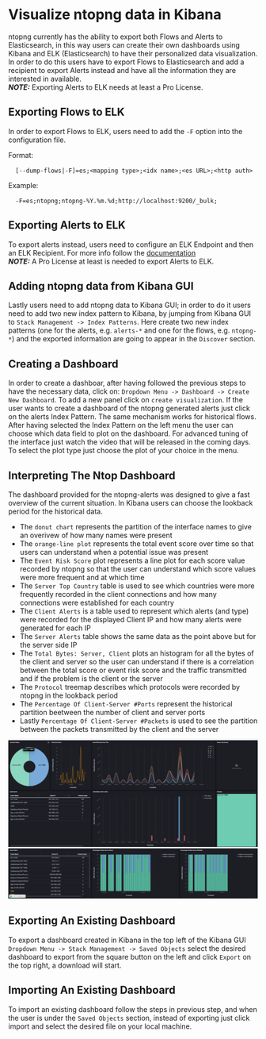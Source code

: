 # Visualize ntopng data in Kibana

ntopng currently has the ability to export both Flows and Alerts to Elasticsearch, in 
this way users can create their own dashboards using Kibana and ELK (Elasticsearch) to have
their personalized data visualization.
In order to do this users have to export Flows to Elasticsearch and add a recipient to
export Alerts instead and have all the information they are interested in available.<br />
**_NOTE:_** Exporting Alerts to ELK needs at least a Pro License.

## Exporting Flows to ELK

In order to export Flows to ELK, users need to add the `-F` option into the configuration file.

Format:
```
  [--dump-flows|-F]=es;<mapping type>;<idx name>;<es URL>;<http auth>
```
Example:
```
  -F=es;ntopng;ntopng-%Y.%m.%d;http://localhost:9200/_bulk;
```

## Exporting Alerts to ELK

To export alerts instead, users need to configure an ELK Endpoint and then an ELK Recipient.
For more info follow the [documentation](https://www.ntop.org/guides/ntopng/alerts/available_recipients.html)<br />
**_NOTE:_**  A Pro License at least is needed to export Alerts to ELK.

## Adding ntopng data from Kibana GUI

Lastly users need to add ntopng data to Kibana GUI; in order to do it users need to add two new
index pattern to Kibana, by jumping from Kibana GUI to `Stack Management -> Index Patterns`.
Here create two new index patterns (one for the alerts, e.g. `alerts-*` and one for the flows, e.g. `ntopng-*`)
and the exported information are going to appear in the `Discover` section.

## Creating a Dashboard

In order to create a dashboar, after having followed the previous steps to have the necessary data, click on: `Dropdown Menu -> Dashboard -> Create New Dashboard`. To add a new panel click on `create visualization`. If the user wants to create a dashboard of the ntopng generated alerts just click on the alerts Index Pattern. The same mechanism works for historical flows.
After having selected the Index Pattern on the left menu the user can choose which data field to plot on the dashboard. For advanced tuning of the interface just watch the video that will be released in the coming days. To select the plot type just choose the plot of your choice in the menu.

## Interpreting The Ntop Dashboard

The dashboard provided for the ntopng-alerts was designed to give a fast overview of the current situation. In Kibana users can choose the lookback period for the historical data. 

- The `donut chart` represents the partition of the interface names to give an overivew of how many names were present
- The `orange-line plot` represents the total event score over time so that users can understand when a potential issue was present
- The `Event Risk Score` plot represents a line plot for each score value recorded by ntopng so that the user can understand which score values were more frequent and at which time
- The `Server Top Country` table is used to see which countries were more frequently recorded in the client connections and how many connections were established for each country
- The `Client Alerts` is a table used to represent which alerts (and type) were recorded for the displayed Client IP and how many alerts were generated for each IP
- The `Server Alerts` table shows the same data as the point above but for the server side IP
- The `Total Bytes: Server, Client` plots an histogram for all the bytes of the client and server so the user can understand if there is a correlation between the total score or event risk score and the traffic transmitted and if the problem is the client or the server
- The `Protocol` treemap describes which protocols were recorded by ntopng in the lookback period
- The `Percentage Of Client-Server #Ports` represent the historical partition beetween the number of client and server ports
- Lastly `Percentage Of Client-Server #Packets` is used to see the partition between the packets transmitted by the client and the server 

![main_page](/assets/images/dash_main.png)
![secondary_page](/assets/images/dash_secondary.png)
## Exporting An Existing Dashboard

To export a dashboard created in Kibana in the top left of the Kibana GUI `Dropdown Menu -> Stack Management -> Saved Objects` select the desired dashboard to export from the square button on the left and click `Export` on the top right, a download will start.

## Importing An Existing Dashboard

To import an existing dashboard follow the steps in previous step, and when the user is under the `Saved Objects` section, instead of exporting just click import and select the desired file on your local machine.


